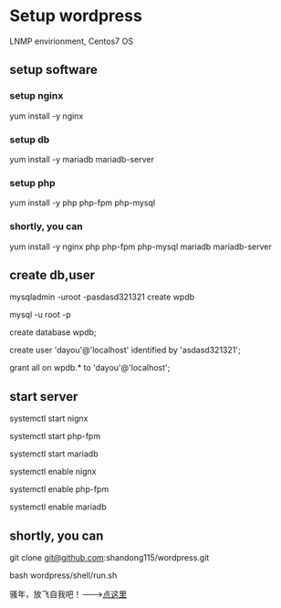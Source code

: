 # Setup wordpress

LNMP envirionment, Centos7 OS <br>

## setup software
### setup nginx
yum install -y nginx

### setup db
yum install -y mariadb mariadb-server

### setup php
yum install -y php php-fpm php-mysql

### shortly, you can
yum install -y nginx php php-fpm php-mysql mariadb mariadb-server

## create db,user
mysqladmin -uroot -pasdasd321321 create wpdb

mysql -u root -p

create database wpdb;

create user 'dayou'@'localhost' identified by 'asdasd321321';

grant all on wpdb.* to 'dayou'@'localhost';

## start server
systemctl start nignx

systemctl start php-fpm

systemctl start mariadb

systemctl enable nignx

systemctl enable php-fpm

systemctl enable mariadb


## shortly, you can
git clone git@github.com:shandong115/wordpress.git

bash wordpress/shell/run.sh

骚年，放飞自我吧！--->[点这里](http://zhaolixing.com)
